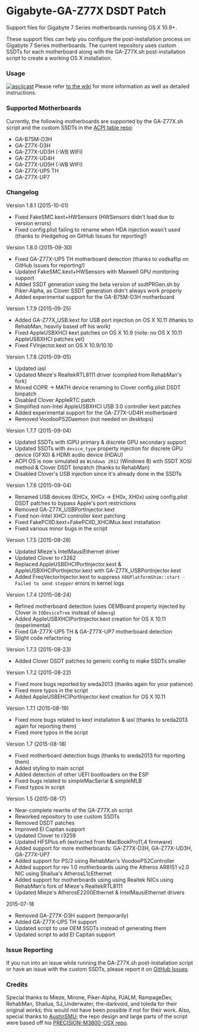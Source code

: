 # Gigabyte-GA-Z77X DSDT Patch

Support files for Gigabyte 7 Series motherboards running OS X 10.9+.

These support files can help you configure the post-installation process on Gigabyte 7 Series motherboards. The current repository uses custom SSDTs for each motherboard along with the GA-Z77X.sh post-installation script to create a working OS X installation.

### Usage
[![asciicast](https://asciinema.org/a/0xufcqxd6jm3qwo1ss0asegd6.png)](https://asciinema.org/a/0xufcqxd6jm3qwo1ss0asegd6)
Please refer [to the wiki](https://github.com/theracermaster/Gigabyte-GA-Z77X-DSDT-Patch/wiki) for more information as well as detailed instructions.

### Supported Motherboards
Currently, the following motherboards are supported by the GA-Z77X.sh script and the custom SSDTs in the [ACPI table repo](https://github.com/theracermaster/DSDT):
- GA-B75M-D3H
- GA-Z77X-D3H
- GA-Z77X-UD3H (-WB WIFI)
- GA-Z77X-UD4H
- GA-Z77X-UD5H (-WB WIFI)
- GA-Z77X-UP5 TH
- GA-Z77X-UP7

### Changelog
Version 1.8.1 (2015-10-01)
- Fixed FakeSMC.kext+HWSensors (HWSensors didn't load due to version errors)
- Fixed config.plist failing to rename when HDA injection wasn't used (thanks to iHedgehog on GitHub Issues for reporting!)

Version 1.8.0 (2015-09-30)
- Fixed GA-Z77X-UP5 TH motherboard detection (thanks to vodkaflip on GitHub Issues for reporting!)
- Updated FakeSMC.kext+HWSensors with Maxwell GPU monitoring support
- Added SSDT generation using the beta version of ssdtPRGen.sh by Piker-Alpha, as Clover SSDT generation didn't always work properly
- Added experimental support for the GA-B75M-D3H motherboard

Version 1.7.9 (2015-09-25)
- Added GA-Z77X_USB.kext for USB port injection on OS X 10.11 (thanks to RehabMan, heavily based off his work)
- Fixed AppleUSBXHCI kext patches on OS X 10.9 (note: no OS X 10.11 AppleUSBXHCI patches yet)
- Fixed FVInjector.kext on OS X 10.9/10.10

Version 1.7.8 (2015-09-05)
- Updated iasl
- Updated Mieze's RealtekRTL8111 driver (compiled from RehabMan's fork)
- Moved COPR → MATH device renaming to Clover config.plist DSDT binpatch
- Disabled Clover AppleRTC patch
- Simplified non-Intel AppleUSBXHCI USB 3.0 controller kext patches
- Added experimental support for the GA-Z77X-UD4H motherboard
- Removed VoodooPS2Daemon (not needed on desktops)

Version 1.7.7 (2015-09-04)
- Updated SSDTs with IGPU primary & discrete GPU secondary support
- Updated SSDTs with `device_type` property injection for discrete GPU device (GFX0) & HDMI audio device (HDAU)
- ACPI OS is now simulated as `Windows 2012` (Windows 8) with SSDT XOSI method & Clover DSDT binpatch (thanks to RehabMan)
- Disabled Clover's USB injection since it's already done in the SSDTs

Version 1.7.6 (2015-09-04)
- Renamed USB devices (EHCx, XHCx → EH0x, XH0x) using config.plist DSDT patches to bypass Apple's port restrictions
- Removed GA-Z77X_USBPortInjector.kext
- Fixed non-Intel XHCI controller kext patching
- Fixed FakePCIID.kext+FakePCIID_XHCIMux.kext installation
- Fixed various minor bugs in the script

Version 1.7.5 (2015-08-28)
- Updated Mieze's IntelMausiEthernet driver
- Updated Clover to r3262
- Replaced AppleUSBEHCIPortInjector.kext & AppleUSBXHCIPortInjector.kext with GA-Z77X_USBPortInjector.kext
- Added FreqVectorInjector.kext to suppress `X86PlatformShim::start - Failed to send stepper` errors in kernel logs

Version 1.7.4 (2015-08-24)
- Refined motherboard detection (uses OEMBoard property injected by Clover in `IODeviceTree` instead of `bdmesg`)
- Added AppleUSBXHCIPortInjector.kext creation for OS X 10.11 (experimental)
- Fixed GA-Z77X-UP5 TH & GA-Z77X-UP7 motherboard detection
- Slight code refactoring

Version 1.7.3 (2015-08-23)
- Added Clover DSDT patches to generic config to make SSDTs smaller

Version 1.7.2 (2015-08-22)
- Fixed more bugs reported by sreda2013 (thanks again for your patience)
- Fixed more typos in the script
- Added AppleUSBEHCIPortInjector.kext creation for OS X 10.11

Version 1.7.1 (2015-08-19)
- Fixed more bugs related to kext installation & iasl (thanks to sreda2013 again for reporting them)
- Fixed more typos in the script

Version 1.7 (2015-08-18)
- Fixed motherboard detection bugs (thanks to sreda2013 for reporting them)
- Added styling to main script
- Added detection of other UEFI bootloaders on the ESP
- Fixed bugs related to simpleMacSerial & simpleMLB
- Fixed typos in script

Version 1.5 (2015-08-17)
- Near-complete rewrite of the GA-Z77X.sh script
- Reworked repository to use custom SSDTs
- Removed DSDT patches
- Improved El Capitan support
- Updated Clover to r3259
- Updated HFSPlus.efi (extracted from MacBookPro11,4 firmware)
- Added support for more motherboards: GA-Z77X-D3H, GA-Z77X-UD3H, GA-Z77X-UP7
- Added support for PS/2 using RehabMan's VoodooPS2Controller
- Added support for rev 1.0 motherboards using the Atheros AR8151 v2.0 NIC using Shailua's AtherosL1cEthernet
- Added support for motherboards using using Realtek NICs using RehabMan's fork of Mieze's RealtekRTL8111
- Updated Mieze's AtherosE2200Ethernet & IntelMausiEthernet drivers

2015-07-18
- Removed GA-Z77X-D3H support (temporarily)
- Added GA-Z77X-UP5 TH support
- Updated script to use OEM SSDTs instead of generating them
- Updated script to add El Capitan support

### Issue Reporting
If you run into an issue while running the GA-Z77X.sh post-installation script or have an issue with the custom SSDTs, please report it on [GitHub Issues](https://github.com/theracermaster/Gigabyte-GA-Z77X-DSDT-Patch/issues).

### Credits
Special thanks to Mieze, Mirone, Piker-Alpha, PJALM, RampageDev, RehabMan, Shailua, SJ_Underwater, the-darkvoid, and toleda for their original works; this would not have been possible if not for their work.
Also, special thanks to [AustinSMU](https://github.com/AustinSMU); the repo design and large parts of the script were based off his [PRECISION-M3800-OSX repo](https://github.com/AustinSMU/PRECISION-M3800-OSX).
